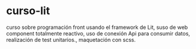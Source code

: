 # curso-lit
curso sobre programación front usando el framework de Lit, suso de web component totalmente reactivo, uso de conexión Api para consumir datos, realización de test unitarios., maquetación con scss.
